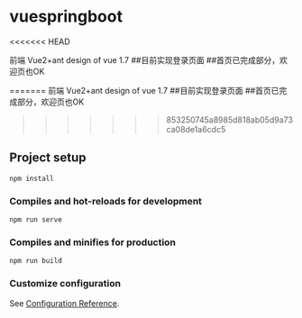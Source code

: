 # vuespringboot
<<<<<<< HEAD

前端 Vue2+ant design of vue 1.7
##目前实现登录页面
##首页已完成部分，欢迎页也OK

=======
前端 Vue2+ant design of vue 1.7
##目前实现登录页面
##首页已完成部分，欢迎页也OK
>>>>>>> 853250745a8985d818ab05d9a73ca08de1a6cdc5
## Project setup
```
npm install
```

### Compiles and hot-reloads for development
```
npm run serve
```

### Compiles and minifies for production
```
npm run build
```

### Customize configuration
See [Configuration Reference](https://cli.vuejs.org/config/).
